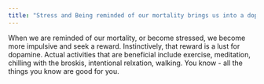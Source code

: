 ```yaml
---
title: "Stress and Being reminded of our mortality brings us into a dopamine-craving state"
---
```

When we are reminded of our mortality, or become stressed, we become more impulsive and seek a reward. Instinctively, that reward is a lust for dopamine. Actual activities that are beneficial include exercise, meditation, chilling with the broskis, intentional relxation, walking. You know - all the things you know are good for you. 